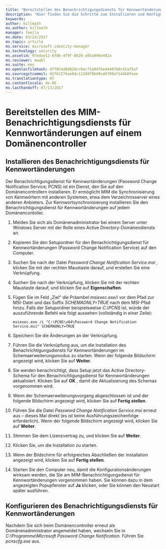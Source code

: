 ```yaml
---
title: "Bereitstellen des Benachrichtigungsdiensts für Kennwortänderungen | Microsoft-Dokumentation"
description: "Hier finden Sie die Schritte zum Installieren und Konfigurieren des MIM-Benachrichtigungsdiensts für Kennwortänderungen auf Ihrem Domänencontroller."
keywords: 
author: billmath
ms.author: billmath
manager: femila
ms.date: 03/23/2017
ms.topic: article
ms.service: microsoft-identity-manager
ms.technology: security
ms.assetid: 97edae12-6f86-4f9f-8620-a95a096e482a
ms.reviewer: mwahl
ms.suite: ems
ms.openlocfilehash: d7f054d8d82dcc0ac71a94f6e44407b0c41a75af
ms.sourcegitcommit: 02fb1274ae0dc11288f8bd9cd4799af144b8feae
ms.translationtype: HT
ms.contentlocale: de-DE
ms.lasthandoff: 07/13/2017
---
```

# <a name="deploy-the-mim-password-change-notification-service-on-a-domain-controller"></a>Bereitstellen des MIM-Benachrichtigungsdiensts für Kennwortänderungen auf einem Domänencontroller

## <a name="install-the-password-change-notification-service"></a>Installieren des Benachrichtigungsdiensts für Kennwortänderungen
Der Benachrichtigungsdienst für Kennwortänderungen (Password Change Notification Service; PCNS) ist ein Dienst, den Sie auf den Domänencontrollern installieren. Er ermöglicht MIM die Synchronisierung von Kennwörtern mit anderen Systemen, etwa dem Verzeichnisserver eines anderen Anbieters. Zur Kennwortsynchronisierung installieren Sie den Benachrichtigungsdienst für Kennwortänderungen auf jedem Domänencontoller.

1.  Melden Sie sich als Domänenadministrator bei einem Server unter Windows Server mit der Rolle eines Active Directory-Domänendiensts an.

2.  Kopieren Sie den Setupordner für den Benachrichtigungsdienst für Kennwortänderungen (Password Change Notification Service) auf den Computer.

3.  Suchen Sie nach der Datei *Password Change Notification Service.msi* , klicken Sie mit der rechten Maustaste darauf, und erstellen Sie eine Verknüpfung.

4.  Suchen Sie nach der Verknüpfung, klicken Sie mit der rechten Maustaste darauf, und klicken Sie auf **Eigenschaften**.

5.  Fügen Sie im Feld „Ziel“ die Präambel *msiexec.exe/i* vor dem Pfad zur MSI-Datei und das Suffix *SCHEMAONLY=TRUE* nach dem MSI-Pfad hinzu. Falls der Setupordner beispielsweise *C:\PCNS* ist, würde der auszuführende Befehl wie folgt aussehen (vollständig in einer Zeile):

    ```
    msiexec.exe /i "C:\PCNS\x64\Password Change Notification Service.msi" SCHEMAONLY=TRUE
    ```

6.  Speichern Sie die Änderungen an der Verknüpfung.

7.  Führen Sie die Verknüpfung aus, um die Installation des Benachrichtigungsdiensts für Kennwortänderungen im Schemaerweiterungsmodus zu starten. Wenn der folgende Bildschirm angezeigt wird, klicken Sie auf **Weiter**.

8.  Sie werden benachrichtigt, dass Setup jetzt das Active Directory-Schema für den Benachrichtigungsdienst für Kennwortänderungen aktualisiert. Klicken Sie auf **OK** , damit die Aktualisierung des Schemas vorgenommen wird.

9. Wenn der Schemaerweiterungsvorgang abgeschlossen ist und der folgende Bildschirm angezeigt wird, klicken Sie auf **Fertig stellen**.

10. Führen Sie die Datei *Password Change Notification Service.msi* erneut aus – dieses Mal direkt (es ist keine Ausführungszeichenfolge erforderlich).  Wenn der folgende Bildschirm angezeigt wird, klicken Sie auf **Weiter**.

11. Stimmen Sie dem Lizenzvertrag zu, und klicken Sie auf **Weiter**.

12. Klicken Sie, um die Installation zu starten.

13. Wenn der Bildschirm für erfolgreiches Abschließen der Installation angezeigt wird, klicken Sie auf **Fertig stellen**.

14. Starten Sie den Computer neu, damit die Konfigurationsänderungen wirksam werden, die Sie am MIM-Benachrichtigungsdienst für Kennwortänderungen vorgenommen haben. Sie können dazu in dem angezeigten Popupfenster auf **Ja** klicken, oder Sie können den Neustart später ausführen.

## <a name="configuring-the-password-change-notification-service"></a>Konfigurieren des Benachrichtigungsdiensts für Kennwortänderungen
Nachdem Sie sich beim Domänencontroller erneut als Domänenadministrator angemeldet haben, wechseln Sie in *C:\Programme\Microsoft Password Change Notification.* Führen Sie *pcnscfg.exe* aus.
